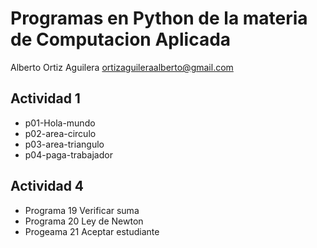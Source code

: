 # Programas en Python de la materia de Computacion Aplicada
Alberto Ortiz Aguilera ortizaguileraalberto@gmail.com

## Actividad 1
- p01-Hola-mundo
- p02-area-circulo
- p03-area-triangulo
- p04-paga-trabajador

## Actividad 4
- Programa 19 Verificar suma
- Programa 20 Ley de Newton
- Progeama 21 Aceptar estudiante